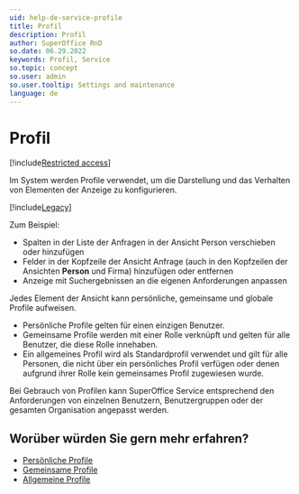 ```yaml
---
uid: help-de-service-profile
title: Profil
description: Profil
author: SuperOffice RnD
so.date: 06.29.2022
keywords: Profil, Service
so.topic: concept
so.user: admin
so.user.tooltip: Settings and maintenance
language: de
---
```


# Profil

[!include[Restricted access](../../../../learn/includes/note-insufficient-rights.md)]

Im System werden Profile verwendet, um die Darstellung und das Verhalten von Elementen der Anzeige zu konfigurieren.

[!include[Legacy](../includes/legacy-profiles.md)]

Zum Beispiel:

* Spalten in der Liste der Anfragen in der Ansicht Person verschieben oder hinzufügen
* Felder in der Kopfzeile der Ansicht Anfrage (auch in den Kopfzeilen der Ansichten **Person** und Firma) hinzufügen oder entfernen
* Anzeige mit Suchergebnissen an die eigenen Anforderungen anpassen

Jedes Element der Ansicht kann persönliche, gemeinsame und globale Profile aufweisen.

* Persönliche Profile gelten für einen einzigen Benutzer.
* Gemeinsame Profile werden mit einer Rolle verknüpft und gelten für alle Benutzer, die diese Rolle innehaben.
* Ein allgemeines Profil wird als Standardprofil verwendet und gilt für alle Personen, die nicht über ein persönliches Profil verfügen oder denen aufgrund ihrer Rolle kein gemeinsames Profil zugewiesen wurde.

Bei Gebrauch von Profilen kann SuperOffice Service entsprechend den Anforderungen von einzelnen Benutzern, Benutzergruppen oder der gesamten Organisation angepasst werden.

## Worüber würden Sie gern mehr erfahren?

* [Persönliche Profile][1]
* [Gemeinsame Profile][2]
* [Allgemeine Profile][3]

<!-- Referenced links -->
[1]: personal.md
[2]: common.md
[3]: global.md

<!-- Referenced images -->
